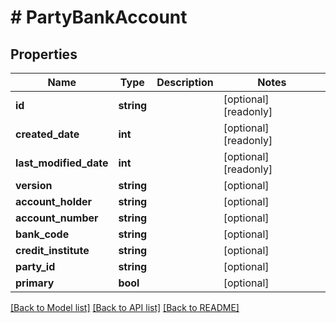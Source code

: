 # # PartyBankAccount

## Properties

Name | Type | Description | Notes
------------ | ------------- | ------------- | -------------
**id** | **string** |  | [optional] [readonly]
**created_date** | **int** |  | [optional] [readonly]
**last_modified_date** | **int** |  | [optional] [readonly]
**version** | **string** |  | [optional]
**account_holder** | **string** |  | [optional]
**account_number** | **string** |  | [optional]
**bank_code** | **string** |  | [optional]
**credit_institute** | **string** |  | [optional]
**party_id** | **string** |  | [optional]
**primary** | **bool** |  | [optional]

[[Back to Model list]](../../README.md#models) [[Back to API list]](../../README.md#endpoints) [[Back to README]](../../README.md)
